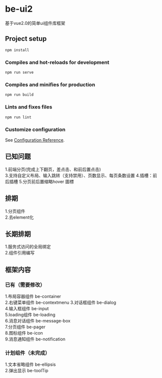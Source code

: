 # be-ui2
基于vue2.0的简单ui组件库框架
## Project setup
```
npm install
```

### Compiles and hot-reloads for development
```
npm run serve
```

### Compiles and minifies for production
```
npm run build
```

### Lints and fixes files
```
npm run lint
```

### Customize configuration
See [Configuration Reference](https://cli.vuejs.org/config/).

## 已知问题
1.前端分页(完成上下翻页，差点击、和前后置点击)  
3.支持自定义布局、输入跳转（支持禁用）、页数显示、每页条数设置
4.插槽：前后插槽
5.分页前后置缩略hover 圖標
## 排期
1.分页组件  
2.去element化  
## 长期排期
1.服务式访问的全局绑定  
2.组件引用编写
## 框架内容
### 已有（需要修改）
1.布局容器组件 be-container  
2.右键菜单组件 be-contextmenu
3.对话框组件   be-dialog  
4.输入框组件   be-input  
5.loading组件 be-loading  
6.消息对话组件 be-message-box  
7.分页组件 be-pager  
8.图标组件 be-icon  
9.消息通知组件 be-notification  
### 计划组件（未完成）

1.文本省略组件 be-ellipsis  
2.弹出显示 be-toolTip










